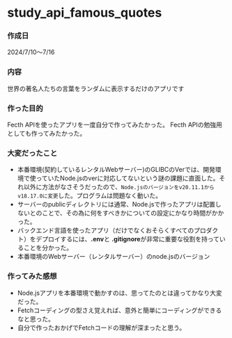 # study_api_famous_quotes

### 作成日
2024/7/10～7/16
### 内容
世界の著名人たちの言葉をランダムに表示するだけのアプリです
### 作った目的
Fecth APIを使ったアプリを一度自分で作ってみたかった。
Fecth APIの勉強用としても作ってみたかった。
### 大変だったこと
- 本番環境(契約しているレンタルWebサーバー)のGLIBCのVerでは、開発環境で使っていたNode.jsのverに対応してないという謎の課題に直面した。それ以外に方法がなさそうだったので、`Node.jsのバージョンをv20.11.1からv18.17.0に変更`した。プログラムは問題なく動いた。
- サーバーのpublicディレクトリには通常、Node.jsで作ったアプリは配置しないとのことで、その為に何をすべきかについての設定にかなり時間がかかった。
- バックエンド言語を使ったアプリ（だけでなくおそらくすべてのプロダクト）をデプロイするには、**.env**と **.gitignore**が非常に重要な役割を持っていることを分かった。
- 本番環境のWebサーバー（レンタルサーバー）のnode.jsのバージョン
### 作ってみた感想
- Node.jsアプリを本番環境で動かすのは、思ってたのとは違ってかなり大変だった。
- Fetchコーディングの型さえ覚えれば、意外と簡単にコーディングができるなと思った。
- 自分で作ったおかげでFetchコードの理解が深まったと思う。
